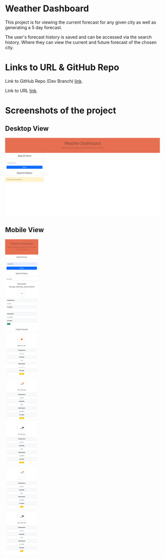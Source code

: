 # Weather Dashboard

This project is for viewing the current forecast for any given city as well as generating a 5 day forecast.

The user's forecast history is saved and can be accessed via the search history. Where they can view the current and future forecast of the chosen city.

# Links to URL & GitHub Repo

Link to GitHub Repo (Dev Branch) [link](https://github.com/TanveerBassi/weather-dashboard/tree/dev "GitHub Repo Link").

Link to URL [link](https://tanveerbassi.github.io/weather-dashboard/ "Live URL").

# Screenshots of the project

## Desktop View

![image of when user first clicks on generate button](./assets/images/desktop%20view.png)

## Mobile View

![image of when user first clicks on generate button](./assets/images/mobile%20view.png)
